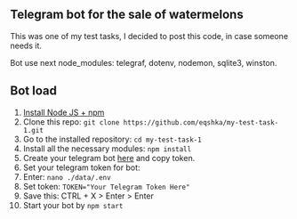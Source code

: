 ## Telegram bot for the sale of watermelons
This was one of my test tasks, I decided to post this code, in case someone needs it.

Bot use next node_modules: telegraf, dotenv, nodemon, sqlite3, winston.

## Bot load

1. [Install Node JS + npm](https://nodejs.org/en/download)
2. Clone this repo: `git clone https://github.com/eqshka/my-test-task-1.git`
3. Go to the installed repository: `cd my-test-task-1`
4. Install all the necessary modules: `npm install`
5. Create your telegram bot [here](https://t.me/botfather) and copy token.
6. Set your telegram token for bot:
7. Enter: `nano ./data/.env`
8. Set token: `TOKEN="Your Telegram Token Here"`
9. Save this: CTRL + X > Enter > Enter
10. Start your bot by `npm start`
